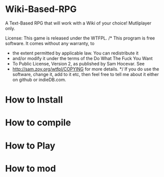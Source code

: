 Wiki-Based-RPG
==============

A Text-Based RPG that will work with a Wiki of your choice! Mutliplayer only.

License:
This game is released under the WTFPL.
/* This program is free software. It comes without any warranty, to
 * the extent permitted by applicable law. You can redistribute it
 * and/or modify it under the terms of the Do What The Fuck You Want
 * To Public License, Version 2, as published by Sam Hocevar. See
 * http://sam.zoy.org/wtfpl/COPYING for more details. */ 
If you do use the software, change it, add to it etc, then feel free to tell me about it either on github or indieDB.com.


How to Install
================

How to compile
================


How to Play
================


How to mod
================